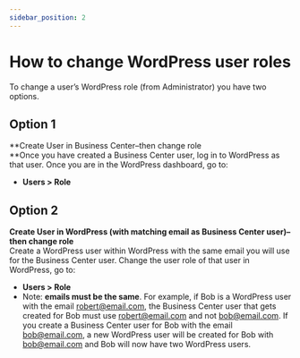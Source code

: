 ```yaml
---
sidebar_position: 2
---
```


# How to change WordPress user roles
To change a user’s WordPress role (from Administrator) you have two options.

## Option 1

**Create User in Business Center–then change role  
**Once you have created a Business Center user, log in to WordPress as that user.  Once you are in the WordPress dashboard, go to:

*   **Users > Role**

## Option 2

**Create User in WordPress (with matching email as Business Center user)–then change role**  
Create a WordPress user within WordPress with the same email you will use for the Business Center user. Change the user role of that user in WordPress, go to:

*   **Users > Role**
*   Note: **emails must be the same**. For example, if Bob is a WordPress user with the email robert@email.com, the Business Center user that gets created for Bob must use robert@email.com and not bob@email.com.  If you create a Business Center user for Bob with the email bob@email.com, a new WordPress user will be created for Bob with bob@email.com and Bob will now have two WordPress users.